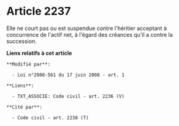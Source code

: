 # Article 2237

Elle ne court pas ou est suspendue contre l'héritier acceptant à concurrence de l'actif net, à l'égard des créances qu'il a
contre la succession.

**Liens relatifs à cet article**

	**Modifié par**:

	  - Loi n°2008-561 du 17 juin 2008 - art. 1

	**Liens**:

	  - TXT_ASSOCIE: Code civil - art. 2236 (V)

	**Cité par**:

	  - Code civil - art. 2238 (T)
